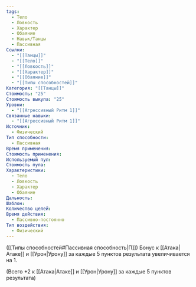 ```yaml
---
tags:
  - Тело
  - Ловкость
  - Характер
  - Обаяние
  - Навык/Танцы
  - Пассивная
Ссылки:
  - "[[Танцы]]"
  - "[[Тело]]"
  - "[[Ловкость]]"
  - "[[Характер]]"
  - "[[Обаяние]]"
  - "[[Типы способностей]]"
Категория: "[[Танцы]]"
Стоимость: "25"
Стоимость выкупа: "25"
Уровни:
  - "[[Агрессивный Ритм 1]]"
Связанные навыки:
  - "[[Агрессивный Ритм 1]]"
Источник:
  - Физический
Тип способности:
  - Пассивная
Время применения: 
Стоимость применения: 
Используемый пул: 
Стоимость пула: 
Характеристики:
  - Тело
  - Ловкость
  - Характер
  - Обаяние
Дальность: 
Шаблон: 
Количество целей: 
Время действия:
  - Пассивно-постоянно
Тип воздействия:
  - Физический
---
```

([[Типы способностей#Пассивная способность|П]]) Бонус к [[Атака|Атаке]] и [[Урон|Урону]] за каждые 5 пунктов результата увеличивается на 1. 

(Всего +2 к [[Атака|Атаке]] и [[Урон|Урону]] за каждые 5 пунктов результата)
